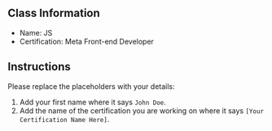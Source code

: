 ## Class Information
- Name: JS
- Certification: Meta Front-end Developer

## Instructions
Please replace the placeholders with your details:
1. Add your first name where it says `John Doe`.  
2. Add the name of the certification you are working on where it says `[Your Certification Name Here]`.  
